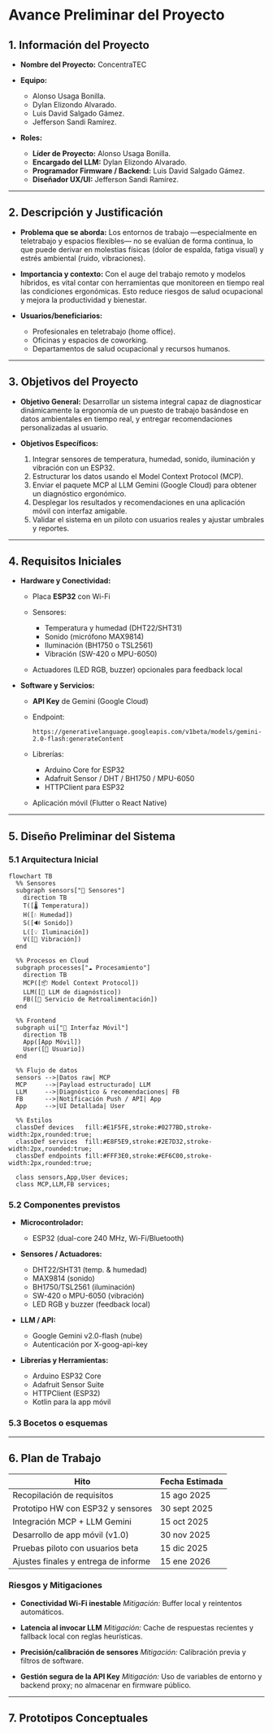 # Avance Preliminar del Proyecto

## 1. Información del Proyecto

* **Nombre del Proyecto:** ConcentraTEC
* **Equipo:** 
  * Alonso Usaga Bonilla.
  * Dylan Elizondo Alvarado.
  * Luis David Salgado Gámez.
  * Jefferson Sandi Ramírez.
* **Roles:**

  * **Líder de Proyecto:** Alonso Usaga Bonilla.
  * **Encargado del LLM:** Dylan Elizondo Alvarado.
  * **Programador Firmware / Backend:** Luis David Salgado Gámez.
  * **Diseñador UX/UI:** Jefferson Sandi Ramírez.

---

## 2. Descripción y Justificación

* **Problema que se aborda:**
  Los entornos de trabajo —especialmente en teletrabajo y espacios flexibles— no se evalúan de forma continua, lo que puede derivar en molestias físicas (dolor de espalda, fatiga visual) y estrés ambiental (ruido, vibraciones).

* **Importancia y contexto:**
  Con el auge del trabajo remoto y modelos híbridos, es vital contar con herramientas que monitoreen en tiempo real las condiciones ergonómicas. Esto reduce riesgos de salud ocupacional y mejora la productividad y bienestar.

* **Usuarios/beneficiarios:**

  * Profesionales en teletrabajo (home office).
  * Oficinas y espacios de coworking.
  * Departamentos de salud ocupacional y recursos humanos.

---

## 3. Objetivos del Proyecto

* **Objetivo General:**
  Desarrollar un sistema integral capaz de diagnosticar dinámicamente la ergonomía de un puesto de trabajo basándose en datos ambientales en tiempo real, y entregar recomendaciones personalizadas al usuario.

* **Objetivos Específicos:**

  1. Integrar sensores de temperatura, humedad, sonido, iluminación y vibración con un ESP32.
  2. Estructurar los datos usando el Model Context Protocol (MCP).
  3. Enviar el paquete MCP al LLM Gemini (Google Cloud) para obtener un diagnóstico ergonómico.
  4. Desplegar los resultados y recomendaciones en una aplicación móvil con interfaz amigable.
  5. Validar el sistema en un piloto con usuarios reales y ajustar umbrales y reportes.

---

## 4. Requisitos Iniciales

* **Hardware y Conectividad:**

  * Placa **ESP32** con Wi-Fi
  * Sensores:

    * Temperatura y humedad (DHT22/SHT31)
    * Sonido (micrófono MAX9814)
    * Iluminación (BH1750 o TSL2561)
    * Vibración (SW-420 o MPU-6050)
  * Actuadores (LED RGB, buzzer) opcionales para feedback local

* **Software y Servicios:**

  * **API Key** de Gemini (Google Cloud)
  * Endpoint:

    ```
    https://generativelanguage.googleapis.com/v1beta/models/gemini-2.0-flash:generateContent
    ```
  * Librerías:

    * Arduino Core for ESP32
    * Adafruit Sensor / DHT / BH1750 / MPU-6050
    * HTTPClient para ESP32
  * Aplicación móvil (Flutter o React Native)

---

## 5. Diseño Preliminar del Sistema

### 5.1 Arquitectura Inicial


```mermaid
flowchart TB
  %% Sensores
  subgraph sensors["📡 Sensores"]
    direction TB
    T([🌡️ Temperatura])
    H([💧 Humedad])
    S([🔊 Sonido])
    L([💡 Iluminación])
    V([📳 Vibración])
  end

  %% Procesos en Cloud
  subgraph processes["☁️ Procesamiento"]
    direction TB
    MCP([📦 Model Context Protocol])
    LLM([🤖 LLM de diagnóstico])
    FB([🔔 Servicio de Retroalimentación])
  end

  %% Frontend
  subgraph ui["📱 Interfaz Móvil"]
    direction TB
    App([App Móvil])
    User([👤 Usuario])
  end

  %% Flujo de datos
  sensors -->|Datos raw| MCP
  MCP     -->|Payload estructurado| LLM
  LLM     -->|Diagnóstico & recomendaciones| FB
  FB      -->|Notificación Push / API| App
  App     -->|UI Detallada| User

  %% Estilos
  classDef devices   fill:#E1F5FE,stroke:#0277BD,stroke-width:2px,rounded:true;
  classDef services  fill:#E8F5E9,stroke:#2E7D32,stroke-width:2px,rounded:true;
  classDef endpoints fill:#FFF3E0,stroke:#EF6C00,stroke-width:2px,rounded:true;

  class sensors,App,User devices;
  class MCP,LLM,FB services;
```

### 5.2 Componentes previstos

* **Microcontrolador:**

  * ESP32 (dual-core 240 MHz, Wi-Fi/Bluetooth)

* **Sensores / Actuadores:**

  * DHT22/SHT31 (temp. & humedad)
  * MAX9814 (sonido)
  * BH1750/TSL2561 (iluminación)
  * SW-420 o MPU-6050 (vibración)
  * LED RGB y buzzer (feedback local)

* **LLM / API:**

  * Google Gemini v2.0-flash (nube)
  * Autenticación por X-goog-api-key

* **Librerías y Herramientas:**

  * Arduino ESP32 Core
  * Adafruit Sensor Suite
  * HTTPClient (ESP32)
  * Kotlin para la app móvil

### 5.3 Bocetos o esquemas


---

## 6. Plan de Trabajo

| Hito                                 | Fecha Estimada |
| ------------------------------------ | -------------- |
| Recopilación de requisitos           | 15 ago 2025    |
| Prototipo HW con ESP32 y sensores    | 30 sept 2025   |
| Integración MCP + LLM Gemini         | 15 oct 2025    |
| Desarrollo de app móvil (v1.0)       | 30 nov 2025    |
| Pruebas piloto con usuarios beta     | 15 dic 2025    |
| Ajustes finales y entrega de informe | 15 ene 2026    |

### Riesgos y Mitigaciones

* **Conectividad Wi-Fi inestable**
  *Mitigación:* Buffer local y reintentos automáticos.

* **Latencia al invocar LLM**
  *Mitigación:* Cache de respuestas recientes y fallback local con reglas heurísticas.

* **Precisión/calibración de sensores**
  *Mitigación:* Calibración previa y filtros de software.

* **Gestión segura de la API Key**
  *Mitigación:* Uso de variables de entorno y backend proxy; no almacenar en firmware público.

---

## 7. Prototipos Conceptuales